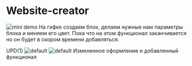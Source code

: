 # Website-creator
![mini demo](https://user-images.githubusercontent.com/41924146/45093990-22c75900-b12b-11e8-9b11-620cbe004e79.gif)
На гифке создаем блок, делаем нужные нам параметры блока и меняем его цвет. Пока что на этом функционал заканчивается но он будет в скором времени добавляться.

UPD(1)
![default](https://user-images.githubusercontent.com/41924146/45900182-16f8b980-bdf0-11e8-83b0-d9abbe13b5c6.gif)
![default](https://user-images.githubusercontent.com/41924146/45900193-1c560400-bdf0-11e8-8aa8-57cdca78d2b2.gif)
Измененное оформление и добавленный функционал
